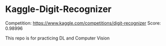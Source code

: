 # Kaggle-Digit-Recognizer

Competition: https://www.kaggle.com/competitions/digit-recognizer
Score: 0.98996

This repo is for practicing DL and Computer Vision